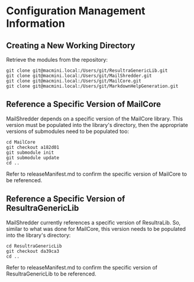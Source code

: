 # Configuration Management Information

## Creating a New Working Directory

Retrieve the modules from the repository:

    git clone git@macmini.local:/Users/git/ResultraGenericLib.git
    git clone git@macmini.local:/Users/git/MailShredder.git
    git clone git@macmini.local:/Users/git/MailCore.git
    git clone git@macmini.local:/Users/git/MarkdownHelpGeneration.git

## Reference a Specific Version of MailCore

MailShredder depends on a specific version of the MailCore library. This version must be populated into the library's directory, then the appropriate versions of submodules need to be populated too:

	cd MailCore
	git checkout a182d01
	git submodule init
	git submodule update
	cd ..
	
Refer to releaseManifest.md to confirm the specific version of MailCore to be referenced.

## Reference a Specific Version of ResultraGenericLib

MailShredder currently references a specific version of ResultraLib. So, similar to what was done for MailCore, this version needs to be populated into the library's directory:

	cd ResultraGenericLib
	git checkout da39ca3
	cd ..
	
Refer to releaseManifest.md to confirm the specific version of ResultraGenericLib to be referenced.